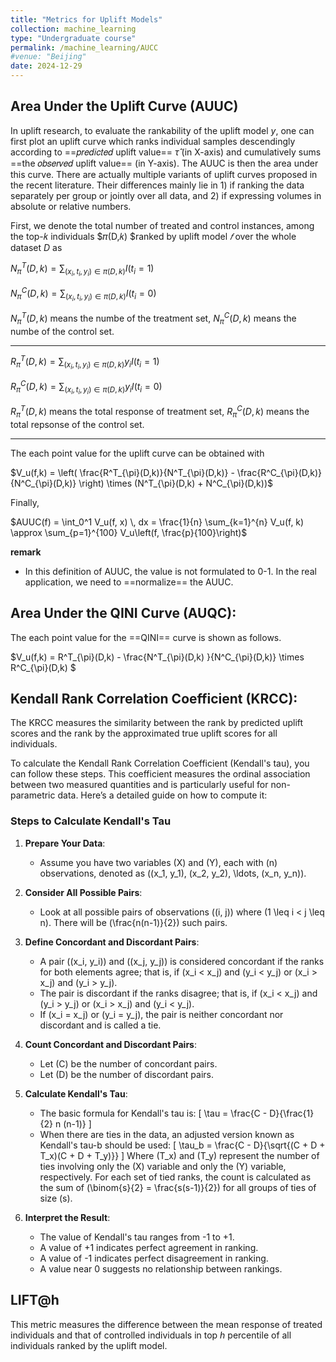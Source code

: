```yaml
---
title: "Metrics for Uplift Models"
collection: machine_learning
type: "Undergraduate course"
permalink: /machine_learning/AUCC
#venue: "Beijing"
date: 2024-12-29
---
```




## Area Under the Uplift Curve (AUUC)

In uplift research, to evaluate the rankability of the uplift model $y$, one can first plot an uplift curve which ranks individual samples descendingly according to ==𝑝𝑟𝑒𝑑𝑖𝑐𝑡𝑒𝑑 uplift value==  $\hat{\tau}$ (in X-axis) and cumulatively sums ==the 𝑜𝑏𝑠𝑒𝑟𝑣𝑒𝑑 uplift value== (in Y-axis). The AUUC is then the area under this curve. There are actually multiple variants of uplift curves proposed in the recent literature. Their differences mainly lie in 1) if ranking the data separately per group or jointly over all data, and 2) if expressing volumes in absolute or relative numbers.



First, we denote the total number of treated and control instances, among the top-𝑘 individuals $𝜋(D,𝑘) $ranked by uplift model $𝑓$ over the whole dataset $D$ as


$N_{\pi}^{T}(D, k) = \sum_{(x_i, t_i, y_i) \in \pi(D, k)} I(t_i = 1)$

$N_{\pi}^{C}(D, k) = \sum_{(x_i, t_i, y_i) \in \pi(D, k)} I(t_i = 0)$

$N_{\pi}^{T}(D, k)$ means the numbe of the treatment set, $N_{\pi}^{C}(D, k)$ means the numbe of  the control set. 

-------

$R^T_{\pi}(D,k) = \sum_{(x_i,t_i,y_i) \in \pi(D,k)} y_i I(t_i = 1)$

$R^C_{\pi}(D,k) = \sum_{(x_i,t_i,y_i) \in \pi(D,k)} y_i I(t_i = 0)$

$R_{\pi}^{T}(D, k)$ means the total response of treatment set, $R_{\pi}^{C}(D, k)$ means the total repsonse of the control set. 

-------------

The each point value for the uplift curve can be obtained with

$V_u(f,k) = \left( \frac{R^T_{\pi}(D,k)}{N^T_{\pi}(D,k)} - \frac{R^C_{\pi}(D,k)}{N^C_{\pi}(D,k)} \right) \times (N^T_{\pi}(D,k) + N^C_{\pi}(D,k))$

Finally, 

$AUUC(f) = \int_0^1 V_u(f, x) \, dx = \frac{1}{n} \sum_{k=1}^{n} V_u(f, k) \approx \sum_{p=1}^{100} V_u\left(f, \frac{p}{100}\right)$

**remark** 

-  In this definition of AUUC, the value is not formulated to 0-1.   In the real application, we need to ==normalize== the AUUC.

## Area Under the QINI Curve (AUQC):

The each point value for the ==QINI== curve is shown as follows.

$V_u(f,k) = R^T_{\pi}(D,k) - \frac{N^T_{\pi}(D,k) }{N^C_{\pi}(D,k)} \times R^C_{\pi}(D,k) $



## Kendall Rank Correlation Coefficient (KRCC): 

The KRCC measures the similarity between the rank by predicted uplift scores and the rank by the approximated true uplift scores for all individuals. 





To calculate the Kendall Rank Correlation Coefficient (Kendall's tau), you can follow these steps. This coefficient measures the ordinal association between two measured quantities and is particularly useful for non-parametric data. Here’s a detailed guide on how to compute it:

### Steps to Calculate Kendall's Tau

1. **Prepare Your Data**:
   - Assume you have two variables \(X\) and \(Y\), each with \(n\) observations, denoted as \((x_1, y_1), (x_2, y_2), \ldots, (x_n, y_n)\).

2. **Consider All Possible Pairs**:
   - Look at all possible pairs of observations \((i, j)\) where \(1 \leq i < j \leq n\). There will be \(\frac{n(n-1)}{2}\) such pairs.

3. **Define Concordant and Discordant Pairs**:
   - A pair \((x_i, y_i)\) and \((x_j, y_j)\) is considered concordant if the ranks for both elements agree; that is, if \(x_i < x_j\) and \(y_i < y_j\) or \(x_i > x_j\) and \(y_i > y_j\).
   - The pair is discordant if the ranks disagree; that is, if \(x_i < x_j\) and \(y_i > y_j\) or \(x_i > x_j\) and \(y_i < y_j\).
   - If \(x_i = x_j\) or \(y_i = y_j\), the pair is neither concordant nor discordant and is called a tie.

4. **Count Concordant and Discordant Pairs**:
   - Let \(C\) be the number of concordant pairs.
   - Let \(D\) be the number of discordant pairs.

5. **Calculate Kendall's Tau**:
   - The basic formula for Kendall's tau is:
     \[
     \tau = \frac{C - D}{\frac{1}{2} n (n-1)}
     \]
   - When there are ties in the data, an adjusted version known as Kendall's tau-b should be used:
     \[
     \tau_b = \frac{C - D}{\sqrt{(C + D + T_x)(C + D + T_y)}}
     \]
     Where \(T_x\) and \(T_y\) represent the number of ties involving only the \(X\) variable and only the \(Y\) variable, respectively. For each set of tied ranks, the count is calculated as the sum of \(\binom{s}{2} = \frac{s(s-1)}{2}\) for all groups of ties of size \(s\).

6. **Interpret the Result**:
   - The value of Kendall's tau ranges from -1 to +1.
   - A value of +1 indicates perfect agreement in ranking.
   - A value of -1 indicates perfect disagreement in ranking.
   - A value near 0 suggests no relationship between rankings.



## LIFT@h

This metric measures the difference between the mean response of treated individuals and that of controlled individuals in top $h$ percentile of all individuals ranked by the uplift model.



